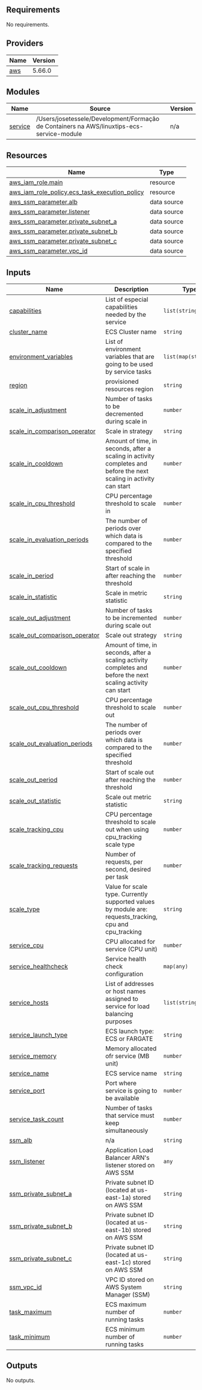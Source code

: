 ## Requirements

No requirements.

## Providers

| Name | Version |
|------|---------|
| <a name="provider_aws"></a> [aws](#provider\_aws) | 5.66.0 |

## Modules

| Name | Source | Version |
|------|--------|---------|
| <a name="module_service"></a> [service](#module\_service) | /Users/josetessele/Development/Formação de Containers na AWS/linuxtips-ecs-service-module | n/a |

## Resources

| Name | Type |
|------|------|
| [aws_iam_role.main](https://registry.terraform.io/providers/hashicorp/aws/latest/docs/resources/iam_role) | resource |
| [aws_iam_role_policy.ecs_task_execution_policy](https://registry.terraform.io/providers/hashicorp/aws/latest/docs/resources/iam_role_policy) | resource |
| [aws_ssm_parameter.alb](https://registry.terraform.io/providers/hashicorp/aws/latest/docs/data-sources/ssm_parameter) | data source |
| [aws_ssm_parameter.listener](https://registry.terraform.io/providers/hashicorp/aws/latest/docs/data-sources/ssm_parameter) | data source |
| [aws_ssm_parameter.private_subnet_a](https://registry.terraform.io/providers/hashicorp/aws/latest/docs/data-sources/ssm_parameter) | data source |
| [aws_ssm_parameter.private_subnet_b](https://registry.terraform.io/providers/hashicorp/aws/latest/docs/data-sources/ssm_parameter) | data source |
| [aws_ssm_parameter.private_subnet_c](https://registry.terraform.io/providers/hashicorp/aws/latest/docs/data-sources/ssm_parameter) | data source |
| [aws_ssm_parameter.vpc_id](https://registry.terraform.io/providers/hashicorp/aws/latest/docs/data-sources/ssm_parameter) | data source |

## Inputs

| Name | Description | Type | Default | Required |
|------|-------------|------|---------|:--------:|
| <a name="input_capabilities"></a> [capabilities](#input\_capabilities) | List of especial capabilities needed by the service | `list(string)` | n/a | yes |
| <a name="input_cluster_name"></a> [cluster\_name](#input\_cluster\_name) | ECS Cluster name | `string` | n/a | yes |
| <a name="input_environment_variables"></a> [environment\_variables](#input\_environment\_variables) | List of environment variables that are going to be used by service tasks | `list(map(string))` | n/a | yes |
| <a name="input_region"></a> [region](#input\_region) | provisioned resources region | `string` | n/a | yes |
| <a name="input_scale_in_adjustment"></a> [scale\_in\_adjustment](#input\_scale\_in\_adjustment) | Number of tasks to be decremented during scale in | `number` | n/a | yes |
| <a name="input_scale_in_comparison_operator"></a> [scale\_in\_comparison\_operator](#input\_scale\_in\_comparison\_operator) | Scale in strategy | `string` | n/a | yes |
| <a name="input_scale_in_cooldown"></a> [scale\_in\_cooldown](#input\_scale\_in\_cooldown) | Amount of time, in seconds, after a scaling in activity completes and before the next scaling in activity can start | `number` | n/a | yes |
| <a name="input_scale_in_cpu_threshold"></a> [scale\_in\_cpu\_threshold](#input\_scale\_in\_cpu\_threshold) | CPU percentage threshold to scale in | `number` | n/a | yes |
| <a name="input_scale_in_evaluation_periods"></a> [scale\_in\_evaluation\_periods](#input\_scale\_in\_evaluation\_periods) | The number of periods over which data is compared to the specified threshold | `number` | n/a | yes |
| <a name="input_scale_in_period"></a> [scale\_in\_period](#input\_scale\_in\_period) | Start of scale in after reaching the threshold | `number` | n/a | yes |
| <a name="input_scale_in_statistic"></a> [scale\_in\_statistic](#input\_scale\_in\_statistic) | Scale in metric statistic | `string` | n/a | yes |
| <a name="input_scale_out_adjustment"></a> [scale\_out\_adjustment](#input\_scale\_out\_adjustment) | Number of tasks to be incremented during scale out | `number` | n/a | yes |
| <a name="input_scale_out_comparison_operator"></a> [scale\_out\_comparison\_operator](#input\_scale\_out\_comparison\_operator) | Scale out strategy | `string` | n/a | yes |
| <a name="input_scale_out_cooldown"></a> [scale\_out\_cooldown](#input\_scale\_out\_cooldown) | Amount of time, in seconds, after a scaling activity completes and before the next scaling activity can start | `number` | n/a | yes |
| <a name="input_scale_out_cpu_threshold"></a> [scale\_out\_cpu\_threshold](#input\_scale\_out\_cpu\_threshold) | CPU percentage threshold to scale out | `number` | n/a | yes |
| <a name="input_scale_out_evaluation_periods"></a> [scale\_out\_evaluation\_periods](#input\_scale\_out\_evaluation\_periods) | The number of periods over which data is compared to the specified threshold | `number` | n/a | yes |
| <a name="input_scale_out_period"></a> [scale\_out\_period](#input\_scale\_out\_period) | Start of scale out after reaching the threshold | `number` | n/a | yes |
| <a name="input_scale_out_statistic"></a> [scale\_out\_statistic](#input\_scale\_out\_statistic) | Scale out metric statistic | `string` | n/a | yes |
| <a name="input_scale_tracking_cpu"></a> [scale\_tracking\_cpu](#input\_scale\_tracking\_cpu) | CPU percentage threshold to scale out when using cpu\_tracking scale type | `number` | n/a | yes |
| <a name="input_scale_tracking_requests"></a> [scale\_tracking\_requests](#input\_scale\_tracking\_requests) | Number of requests, per second, desired per task | `number` | n/a | yes |
| <a name="input_scale_type"></a> [scale\_type](#input\_scale\_type) | Value for scale type. Currently supported values by module are: requests\_tracking, cpu and cpu\_tracking | `string` | n/a | yes |
| <a name="input_service_cpu"></a> [service\_cpu](#input\_service\_cpu) | CPU allocated for service (CPU unit) | `number` | n/a | yes |
| <a name="input_service_healthcheck"></a> [service\_healthcheck](#input\_service\_healthcheck) | Service health check configuration | `map(any)` | n/a | yes |
| <a name="input_service_hosts"></a> [service\_hosts](#input\_service\_hosts) | List of addresses or host names assigned to service for load balancing purposes | `list(string)` | n/a | yes |
| <a name="input_service_launch_type"></a> [service\_launch\_type](#input\_service\_launch\_type) | ECS launch type: ECS or FARGATE | `string` | n/a | yes |
| <a name="input_service_memory"></a> [service\_memory](#input\_service\_memory) | Memory allocated ofr service (MB unit) | `number` | n/a | yes |
| <a name="input_service_name"></a> [service\_name](#input\_service\_name) | ECS service name | `string` | n/a | yes |
| <a name="input_service_port"></a> [service\_port](#input\_service\_port) | Port where service is going to be available | `number` | n/a | yes |
| <a name="input_service_task_count"></a> [service\_task\_count](#input\_service\_task\_count) | Number of tasks that service must keep simultaneously | `number` | n/a | yes |
| <a name="input_ssm_alb"></a> [ssm\_alb](#input\_ssm\_alb) | n/a | `string` | n/a | yes |
| <a name="input_ssm_listener"></a> [ssm\_listener](#input\_ssm\_listener) | Application Load Balancer ARN's listener stored on AWS SSM | `any` | n/a | yes |
| <a name="input_ssm_private_subnet_a"></a> [ssm\_private\_subnet\_a](#input\_ssm\_private\_subnet\_a) | Private subnet ID (located at us-east-1a) stored on AWS SSM | `string` | n/a | yes |
| <a name="input_ssm_private_subnet_b"></a> [ssm\_private\_subnet\_b](#input\_ssm\_private\_subnet\_b) | Private subnet ID (located at us-east-1b) stored on AWS SSM | `string` | n/a | yes |
| <a name="input_ssm_private_subnet_c"></a> [ssm\_private\_subnet\_c](#input\_ssm\_private\_subnet\_c) | Private subnet ID (located at us-east-1c) stored on AWS SSM | `string` | n/a | yes |
| <a name="input_ssm_vpc_id"></a> [ssm\_vpc\_id](#input\_ssm\_vpc\_id) | VPC ID stored on AWS System Manager (SSM) | `string` | n/a | yes |
| <a name="input_task_maximum"></a> [task\_maximum](#input\_task\_maximum) | ECS maximum number of running tasks | `number` | n/a | yes |
| <a name="input_task_minimum"></a> [task\_minimum](#input\_task\_minimum) | ECS minimum number of running tasks | `number` | n/a | yes |

## Outputs

No outputs.
